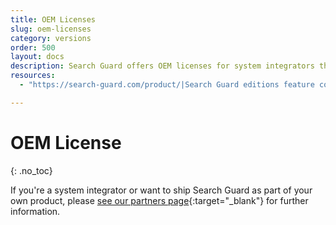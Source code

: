 ```yaml
---
title: OEM Licenses
slug: oem-licenses
category: versions
order: 500
layout: docs
description: Search Guard offers OEM licenses for system integrators that want to ship Search Guard as part of their own products.  
resources:
  - "https://search-guard.com/product/|Search Guard editions feature comparison (website)"

---
```

<!---
Copyright 2019 floragunn GmbH
-->

# OEM License
{: .no_toc}

If you're a system integrator or want to ship Search Guard as part of your own product, please [see our partners page](https://search-guard.com/partners/){:target="_blank"} for further information.